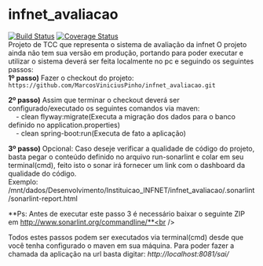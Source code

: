 # infnet_avaliacao
[![Build Status](https://travis-ci.org/MarcosViniciusPinho/infnet_avaliacao.svg?branch=master)](https://travis-ci.org/MarcosViniciusPinho/infnet_avaliacao)
[![Coverage Status](https://coveralls.io/repos/github/MarcosViniciusPinho/infnet_avaliacao/badge.svg)](https://coveralls.io/github/MarcosViniciusPinho/infnet_avaliacao)<br />
Projeto de TCC que representa o sistema de avaliação da infnet
O projeto ainda não tem sua versão em produção, portando para poder executar e utilizar o sistema deverá ser feita localmente no pc e seguindo os seguintes passos:<br />
**1º passo)** Fazer o checkout do projeto: `https://github.com/MarcosViniciusPinho/infnet_avaliacao.git`<br />

**2º passo)** Assim que terminar o checkout deverá ser configurado/executado os seguintes comandos via maven:<br />&nbsp;&nbsp;&nbsp;
    - clean flyway:migrate(Executa a migração dos dados para o banco definido no application.properties)<br />
    &nbsp;&nbsp;&nbsp;&nbsp;- clean spring-boot:run(Executa de fato a aplicação)<br />
    
**3º passo)** Opcional: Caso deseje verificar a qualidade de código do projeto, basta pegar o conteúdo definido no arquivo run-sonarlint e colar 
em seu terminal(cmd), feito isto o sonar irá fornecer um link com o dashboard da qualidade do código.<br /> 
Exemplo: /mnt/dados/Desenvolvimento/Instituicao_INFNET/infnet_avaliacao/.sonarlint/sonarlint-report.html<br /> 

**Ps: Antes de executar este passo 3 é necessário baixar o seguinte ZIP em http://www.sonarlint.org/commandline/**<br />

Todos estes passos podem ser executados via terminal(cmd) desde que você tenha configurado o maven em sua máquina.
Para poder fazer a chamada da aplicação na url basta digitar: _http://localhost:8081/sai/_